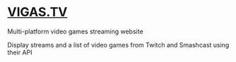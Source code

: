 # [VIGAS.TV](https://vigas.tv)

Multi-platform video games streaming website

Display streams and a list of video games from Twitch and Smashcast using their API
